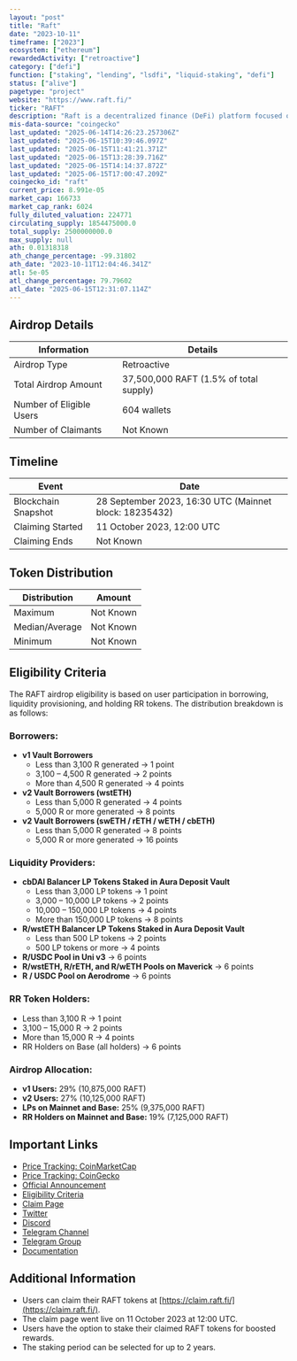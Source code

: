 ```yaml
---
layout: "post"
title: "Raft"
date: "2023-10-11"
timeframe: ["2023"]
ecosystem: ["ethereum"]
rewardedActivity: ["retroactive"]
category: ["defi"]
function: ["staking", "lending", "lsdfi", "liquid-staking", "defi"]
status: ["alive"]
pagetype: "project"
website: "https://www.raft.fi/"
ticker: "RAFT"
description: "Raft is a decentralized finance (DeFi) platform focused on stablecoin lending and liquidity provisioning."
mis-data-source: "coingecko"
last_updated: "2025-06-14T14:26:23.257306Z"
last_updated: "2025-06-15T10:39:46.097Z"
last_updated: "2025-06-15T11:41:21.371Z"
last_updated: "2025-06-15T13:28:39.716Z"
last_updated: "2025-06-15T14:14:37.872Z"
last_updated: "2025-06-15T17:00:47.209Z"
coingecko_id: "raft"
current_price: 8.991e-05
market_cap: 166733
market_cap_rank: 6024
fully_diluted_valuation: 224771
circulating_supply: 1854475000.0
total_supply: 2500000000.0
max_supply: null
ath: 0.01318318
ath_change_percentage: -99.31802
ath_date: "2023-10-11T12:04:46.341Z"
atl: 5e-05
atl_change_percentage: 79.79602
atl_date: "2025-06-15T12:31:07.114Z"
---
```


## Airdrop Details

| Information              | Details                                |
| ------------------------ | -------------------------------------- |
| Airdrop Type             | Retroactive                            |
| Total Airdrop Amount     | 37,500,000 RAFT (1.5% of total supply) |
| Number of Eligible Users | 604 wallets                            |
| Number of Claimants      | Not Known                              |

## Timeline

| Event               | Date                                                   |
| ------------------- | ------------------------------------------------------ |
| Blockchain Snapshot | 28 September 2023, 16:30 UTC (Mainnet block: 18235432) |
| Claiming Started    | 11 October 2023, 12:00 UTC                             |
| Claiming Ends       | Not Known                                              |

## Token Distribution

| Distribution   | Amount    |
| -------------- | --------- |
| Maximum        | Not Known |
| Median/Average | Not Known |
| Minimum        | Not Known |

## Eligibility Criteria

The RAFT airdrop eligibility is based on user participation in borrowing, liquidity provisioning, and holding RR tokens. The distribution breakdown is as follows:

### Borrowers:

- **v1 Vault Borrowers**
  - Less than 3,100 R generated → 1 point
  - 3,100 – 4,500 R generated → 2 points
  - More than 4,500 R generated → 4 points
- **v2 Vault Borrowers (wstETH)**
  - Less than 5,000 R generated → 4 points
  - 5,000 R or more generated → 8 points
- **v2 Vault Borrowers (swETH / rETH / wETH / cbETH)**
  - Less than 5,000 R generated → 8 points
  - 5,000 R or more generated → 16 points

### Liquidity Providers:

- **cbDAI Balancer LP Tokens Staked in Aura Deposit Vault**
  - Less than 3,000 LP tokens → 1 point
  - 3,000 – 10,000 LP tokens → 2 points
  - 10,000 – 150,000 LP tokens → 4 points
  - More than 150,000 LP tokens → 8 points
- **R/wstETH Balancer LP Tokens Staked in Aura Deposit Vault**
  - Less than 500 LP tokens → 2 points
  - 500 LP tokens or more → 4 points
- **R/USDC Pool in Uni v3** → 6 points
- **R/wstETH, R/rETH, and R/wETH Pools on Maverick** → 6 points
- **R / USDC Pool on Aerodrome** → 6 points

### RR Token Holders:

- Less than 3,100 R → 1 point
- 3,100 – 15,000 R → 2 points
- More than 15,000 R → 4 points
- RR Holders on Base (all holders) → 6 points

### Airdrop Allocation:

- **v1 Users:** 29% (10,875,000 RAFT)
- **v2 Users:** 27% (10,125,000 RAFT)
- **LPs on Mainnet and Base:** 25% (9,375,000 RAFT)
- **RR Holders on Mainnet and Base:** 19% (7,125,000 RAFT)

## Important Links

- [Price Tracking: CoinMarketCap](https://coinmarketcap.com/currencies/raft)
- [Price Tracking: CoinGecko](https://www.coingecko.com/en/coins/raft)
- [Official Announcement](https://mirror.xyz/0xa486d3a7679D56D545dd5d357469Dd5ed4259340/kTaK0LUcsVmNvjGgEdThAepv3OQRQQCln0Hw4_O3ltk)
- [Eligibility Criteria](https://mirror.xyz/0xa486d3a7679D56D545dd5d357469Dd5ed4259340/kTaK0LUcsVmNvjGgEdThAepv3OQRQQCln0Hw4_O3ltk)
- [Claim Page](https://claim.raft.fi/)
- [Twitter](https://twitter.com/raft_fi)
- [Discord](https://discord.com/invite/raft-fi)
- [Telegram Channel](https://t.me/raft_fi)
- [Telegram Group](https://t.me/raft)
- [Documentation](https://docs.raft.fi/)

## Additional Information

- Users can claim their RAFT tokens at [https://claim.raft.fi/](https://claim.raft.fi/).
- The claim page went live on 11 October 2023 at 12:00 UTC.
- Users have the option to stake their claimed RAFT tokens for boosted rewards.
- The staking period can be selected for up to 2 years.